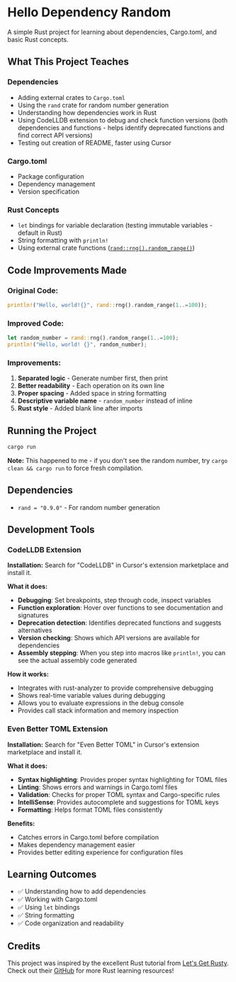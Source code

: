 # Hello Dependency Random

A simple Rust project for learning about dependencies, Cargo.toml, and basic Rust concepts.

## What This Project Teaches

### **Dependencies**
- Adding external crates to `Cargo.toml`
- Using the `rand` crate for random number generation
- Understanding how dependencies work in Rust
- Using CodeLLDB extension to debug and check function versions (both dependencies and functions - helps identify deprecated functions and find correct API versions)
- Testing out creation of README, faster using Cursor

### **Cargo.toml**
- Package configuration
- Dependency management
- Version specification

### **Rust Concepts**
- `let` bindings for variable declaration (testing immutable variables - default in Rust)
- String formatting with `println!`
- Using external crate functions ([`rand::rng().random_range()`](https://docs.rs/rand/latest/rand/fn.rng.html))

## Code Improvements Made

### **Original Code:**
```rust
println!("Hello, world!{}", rand::rng().random_range(1..=100));
```

### **Improved Code:**
```rust
let random_number = rand::rng().random_range(1..=100);
println!("Hello, world! {}", random_number);
```

### **Improvements:**
1. **Separated logic** - Generate number first, then print
2. **Better readability** - Each operation on its own line
3. **Proper spacing** - Added space in string formatting
4. **Descriptive variable name** - `random_number` instead of inline
5. **Rust style** - Added blank line after imports

## Running the Project

```bash
cargo run
```

**Note:** This happened to me - if you don't see the random number, try `cargo clean && cargo run` to force fresh compilation.

## Dependencies

- `rand = "0.9.0"` - For random number generation

## Development Tools

### **CodeLLDB Extension**
**Installation:** Search for "CodeLLDB" in Cursor's extension marketplace and install it.

**What it does:**
- **Debugging**: Set breakpoints, step through code, inspect variables
- **Function exploration**: Hover over functions to see documentation and signatures
- **Deprecation detection**: Identifies deprecated functions and suggests alternatives
- **Version checking**: Shows which API versions are available for dependencies
- **Assembly stepping**: When you step into macros like `println!`, you can see the actual assembly code generated

**How it works:**
- Integrates with rust-analyzer to provide comprehensive debugging
- Shows real-time variable values during debugging
- Allows you to evaluate expressions in the debug console
- Provides call stack information and memory inspection

### **Even Better TOML Extension**
**Installation:** Search for "Even Better TOML" in Cursor's extension marketplace and install it.

**What it does:**
- **Syntax highlighting**: Provides proper syntax highlighting for TOML files
- **Linting**: Shows errors and warnings in Cargo.toml files
- **Validation**: Checks for proper TOML syntax and Cargo-specific rules
- **IntelliSense**: Provides autocomplete and suggestions for TOML keys
- **Formatting**: Helps format TOML files consistently

**Benefits:**
- Catches errors in Cargo.toml before compilation
- Makes dependency management easier
- Provides better editing experience for configuration files

## Learning Outcomes

- ✅ Understanding how to add dependencies
- ✅ Working with Cargo.toml
- ✅ Using `let` bindings
- ✅ String formatting
- ✅ Code organization and readability

## Credits

This project was inspired by the excellent Rust tutorial from [Let's Get Rusty](https://www.youtube.com/watch?v=ZhedgZtd8gw). Check out their [GitHub](https://github.com/letsgetrusty) for more Rust learning resources! 
